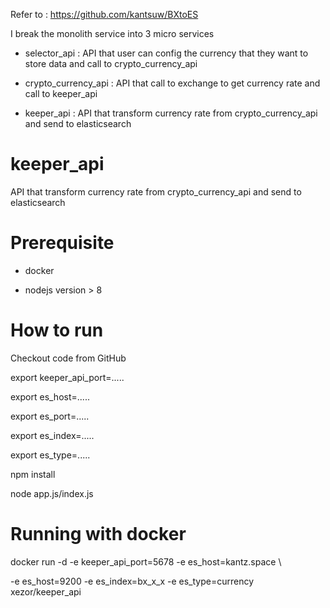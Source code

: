 Refer to : https://github.com/kantsuw/BXtoES

I break the monolith service into 3 micro services
  - selector_api : API that user can config the currency that they want to store data  and call to crypto_currency_api 
  
  - crypto_currency_api : API that call to exchange to get currency rate and call to keeper_api
  
  - keeper_api : API that transform currency rate from crypto_currency_api and send to elasticsearch

# keeper_api

  API that transform currency rate from crypto_currency_api and send to elasticsearch

# Prerequisite

- docker

- nodejs version > 8

# How to run 
  
  Checkout code from GitHub
  
  export keeper_api_port=.....
  
  export es_host=.....
  
  export es_port=.....
  
  export es_index=.....
  
  export es_type=.....

  npm install
  
  node app.js/index.js

# Running with docker 

docker run -d -e keeper_api_port=5678 -e es_host=kantz.space \

-e es_host=9200 -e es_index=bx_x_x -e es_type=currency xezor/keeper_api

